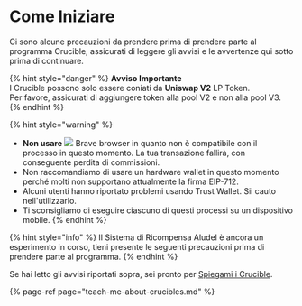 # Come Iniziare

Ci sono alcune precauzioni da prendere prima di prendere parte al programma Crucible, assicurati di leggere gli avvisi e le avvertenze qui sotto prima di continuare.

{% hint style="danger" %}
 **Avviso Importante**  
I Crucible possono solo essere coniati da **Uniswap V2** LP Token.  
Per favore, assicurati di aggiungere token alla pool V2 e non alla pool V3.
{% endhint %}

{% hint style="warning" %}
* **Non usare** ![](../.gitbook/assets/brave.png) Brave browser in quanto non è compatibile con il processo in questo momento. La tua transazione fallirà, con conseguente perdita di commissioni.
* Non raccomandiamo di usare un hardware wallet in questo momento perché molti non supportano attualmente la firma EIP-712.
* Alcuni utenti hanno riportato problemi usando Trust Wallet. Sii cauto nell'utilizzarlo.
* Ti sconsigliamo di eseguire ciascuno di questi processi su un dispositivo mobile.
{% endhint %}

{% hint style="info" %}
Il Sistema di Ricompensa Aludel è ancora un esperimento in corso, tieni presente le seguenti precauzioni prima di prendere parte al programma.
{% endhint %}

Se hai letto gli avvisi riportati sopra, sei pronto per [Spiegami i Crucible](https://app.gitbook.com/@alchemist-docs/s/mist/~/drafts/-M_vYwpW1cVph6fWIvvk/v/italian/crucible/teach-me-about-crucibles).

{% page-ref page="teach-me-about-crucibles.md" %}



